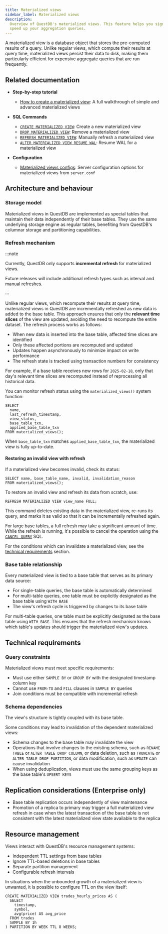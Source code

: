 ```yaml
---
title: Materialized views
sidebar_label: Materialized views
description:
  Overview of QuestDB's materialized views. This feature helps you significantly
  speed up your aggregation queries.
---
```


A materialized view is a database object that stores the pre-computed results of
a query. Unlike regular views, which compute their results at query time,
materialized views persist their data to disk, making them particularly
efficient for expensive aggregate queries that are run frequently.

## Related documentation

- **Step-by-step tutorial**

  - [How to create a materialized view](/blog/how-to-create-a-materialized-view/):
    A full walkthrough of simple and advanced materialized views

- **SQL Commands**

  - [`CREATE MATERIALIZED VIEW`](/docs/reference/sql/create-mat-view/): Create a
    new materialized view
  - [`DROP MATERIALIZED VIEW`](/docs/reference/sql/drop-mat-view/): Remove a
    materialized view
  - [`REFRESH MATERIALIZED VIEW`](/docs/reference/sql/refresh-mat-view/):
    Manually refresh a materialized view
  - [`ALTER MATERIALIZED VIEW RESUME WAL`](/docs/reference/sql/alter-mat-view-resume-wal/):
    Resume WAL for a materialized view

- **Configuration**
  - [Materialized views configs](/docs/configuration/#materialized-views):
    Server configuration options for materialized views from `server.conf`

## Architecture and behaviour

### Storage model

Materialized views in QuestDB are implemented as special tables that maintain
their data independently of their base tables. They use the same underlying
storage engine as regular tables, benefiting from QuestDB's columnar storage and
partitioning capabilities.

### Refresh mechanism

:::note

Currently, QuestDB only supports **incremental refresh** for materialized views.

Future releases will include additional refresh types such as interval and
manual refreshes.

:::

Unlike regular views, which recompute their results at query time, materialized
views in QuestDB are incrementally refreshed as new data is added to the base
table. This approach ensures that only the **relevant time slices** of the view
are updated, avoiding the need to recompute the entire dataset. The refresh
process works as follows:

- When new data is inserted into the base table, affected time slices are
  identified
- Only these affected portions are recomputed and updated
- Updates happen asynchronously to minimize impact on write performance
- The refresh state is tracked using transaction numbers for consistency

For example, if a base table receives new rows for `2025-02-18`, only that day's
relevant time slices are recomputed instead of reprocessing all historical data.

You can monitor refresh status using the `materialized_views()` system function:

```questdb-sql title="Listing all materialized views"
SELECT
  name,
  last_refresh_timestamp,
  view_status,
  base_table_txn,
  applied_base_table_txn
FROM materialized_views();
```

When `base_table_txn` matches `applied_base_table_txn`, the materialized view is
fully up-to-date.

#### Restoring an invalid view with refresh

If a materialized view becomes invalid, check its status:

```questdb-sql title="Checking view status"
SELECT name, base_table_name, invalid, invalidation_reason
FROM materialized_views();
```

To restore an invalid view and refresh its data from scratch, use:

```questdb-sql title="Restoring an invalid view"
REFRESH MATERIALIZED VIEW view_name FULL;
```

This command deletes existing data in the materialized view, re-runs its query,
and marks it as valid so that it can be incrementally refreshed again.

For large base tables, a full refresh may take a significant amount of time.
While the refresh is running, it's possible to cancel the operation using the
[`CANCEL QUERY`](/docs/reference/sql/cancel-query/) SQL.

For the conditions which can invalidate a materialized view, see the
[technical requirements](#technical-requirements) section.

### Base table relationship

Every materialized view is tied to a base table that serves as its primary data
source:

- For single-table queries, the base table is automatically determined
- For multi-table queries, one table must be explicitly designated as the base
  table using `WITH BASE`
- The view's refresh cycle is triggered by changes to its base table

For multi-table queries, one table must be explicitly designated as the base
table using `WITH BASE`. This ensures that the refresh mechanism knows which
table's updates should trigger the materialized view's updates.

## Technical requirements

### Query constraints

Materialized views must meet specific requirements:

- Must use either `SAMPLE BY` or `GROUP BY` with the designated timestamp column
  key
- Cannot use `FROM-TO` and `FILL` clauses in `SAMPLE BY` queries
- Join conditions must be compatible with incremental refresh

### Schema dependencies

The view's structure is tightly coupled with its base table.

Some conditions may lead to invalidation of the dependent materialized views:

- Schema changes to the base table may invalidate the view
- Operations that involve changes to the existing schema, such as `RENAME TABLE`
  or `ALTER TABLE DROP COLUMN`, or data deletion, such as `TRUNCATE` or
  `ALTER TABLE DROP PARTITION`, or data modification, such as `UPDATE` can cause
  invalidation
- When using deduplication, views must use the same grouping keys as the base
  table's `UPSERT KEYS`

## Replication considerations (Enterprise only)

- Base table replication occurs independently of view maintenance
- Promotion of a replica to primary may trigger a full materialized view refresh
  in case when the latest transaction of the base table is not consistent with
  the latest materialized view state available to the replica

## Resource management

Views interact with QuestDB's resource management systems:

- Independent TTL settings from base tables
- Ignore TTL-based deletions in base tables
- Separate partition management
- Configurable refresh intervals

In situations when the unbounded growth of a materialized view is unwanted, it
is possible to configure TTL on the view itself:

```questdb-sql title="Create a materialized view with a TTL policy"
CREATE MATERIALIZED VIEW trades_hourly_prices AS (
  SELECT
    timestamp,
    symbol,
    avg(price) AS avg_price
  FROM trades
  SAMPLE BY 1h
) PARTITION BY WEEK TTL 8 WEEKS;
```
